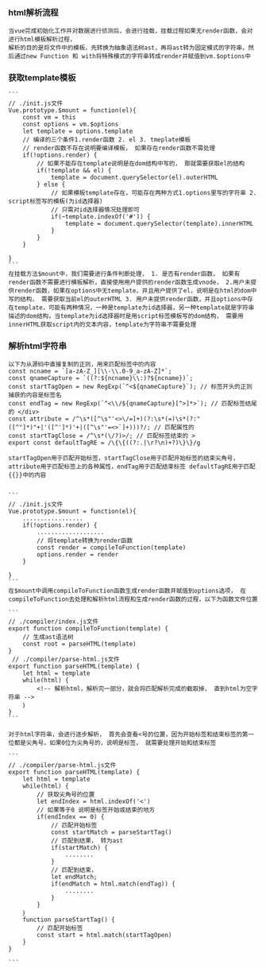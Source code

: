 ### html解析流程

    当vue完成初始化工作并对数据进行侦测后，会进行挂载，挂载过程如果无render函数，会对进行html模板解析过程，
    解析的目的是将文件中的模板，先转换为抽象语法树ast，再将ast转为固定模式的字符串，然后通过new Function 和 with将特殊模式的字符串转成render并赋值到vm.$options中

### 获取template模板
    ```
    // ./init.js文件
    Vue.prototype.$mount = function(el){
        const vm = this
        const options = vm.$options
        let template = options.template
        // 编译的三个条件1.render函数 2. el 3. tmeplate模板
        // render函数不存在说明要编译模板， 如果存在render函数不需处理
        if(!options.render) {
            // 如果不能存在template说明是在dom结构中写的， 那就需要获取el的结构
            if(!template && el) {
                template = document.querySelector(el).outerHTML
            } else {
                // 如果模板template存在，可能存在两种方式1.options里写的字符串 2. script标签写的模板(为id选择器)
                // 只需对id选择器情况处理即可
                if(~template.indexOf('#')) {
                    template = document.querySelector(template).innerHTML
                }
            }
        }
        
    }
    ```
    在挂载方法$mount中，我们需要进行条件判断处理， 1. 是否有render函数， 如果有render函数不需要进行模板解析，直接使用用户提供的render函数生成vnode， 2.用户未提供render函数，如果在options中无template，并且用户提供了el，说明是在html的dom中写的结构， 需要获取当前el的outerHTML 3. 用户未提供render函数，并且options中存在template，可能有两种情况，一种是template为id选择器，另一种template就是字符串描述的dom结构，当template为id选择器时是用script标签模板写的dom结构， 需要用innerHTML获取script内的文本内容，template为字符串不需要处理

### 解析html字符串
    以下为从源码中直接复制的正则，用来匹配标签中的内容
    const ncname = `[a-zA-Z_][\\-\\.0-9_a-zA-Z]*`;  
    const qnameCapture = `((?:${ncname}\\:)?${ncname})`;
    const startTagOpen = new RegExp(`^<${qnameCapture}`); // 标签开头的正则 捕获的内容是标签名
    const endTag = new RegExp(`^<\\/${qnameCapture}[^>]*>`); // 匹配标签结尾的 </div>
    const attribute = /^\s*([^\s"'<>\/=]+)(?:\s*(=)\s*(?:"([^"]*)"+|'([^']*)'+|([^\s"'=<>`]+)))?/; // 匹配属性的
    const startTagClose = /^\s*(\/?)>/; // 匹配标签结束的 >
    export const defaultTagRE = /\{\{((?:.|\r?\n)+?)\}\}/g
    
    startTagOpen用于匹配开始标签，startTagClose用于匹配开始标签的结束尖角号，attribute用于匹配标签上的各种属性，endTag用于匹配结束标签 defaultTagRE用于匹配{{}}中的内容


    ```
    // ./init.js文件
    Vue.prototype.$mount = function(el){
        .................
        if(!options.render) {
            ...................
            // 将template转换为render函数
            const render = compileToFunction(template)
            options.render = render
        }
        
    }
    ```
    在$mount中调用compileToFunction函数生成render函数并赋值到options选项， 在compileToFunction去处理和解析html流程和生成render函数的过程，以下为函数文件位置

    ```
    // ./compiler/index.js文件
    export function compileToFunction(template) {
        // 生成ast语法树
        const root = parseHTML(template) 
    }
     // ./compiler/parse-html.js文件
    export function parseHTML(template) {
        let html = template
        while(html) {
            <!-- 解析html，解析完一部分，就会将匹配解析完成的截取掉， 直到html为空字符串 -->
        ｝
    }
    ```

    对于html字符串，会进行逐步解析， 首先会查看<号的位置，因为开始标签和结束标签的第一位都是尖角号，如果0位为尖角号的，说明是标签， 就需要处理开始和结束标签

    ```
    // ./compiler/parse-html.js文件
    export function parseHTML(template) {
        let html = template
        while(html) {
            // 获取尖角号的位置
            let endIndex = html.indexOf('<')
            // 如果等于0 说明是标签开始或结束的地方
            if(endIndex == 0) {
                // 匹配开始标签
                const startMatch = parseStartTag()
                // 匹配到结果， 转为ast
                if(startMatch) {
                    ........
                }
                // 匹配到结束，
                let endMatch;
                if(endMatch = html.match(endTag)) {
                    ........
                }
            }
        ｝
        function parseStartTag() {
            // 匹配开始标签
            const start = html.match(startTagOpen)
        }
    }

    ```
